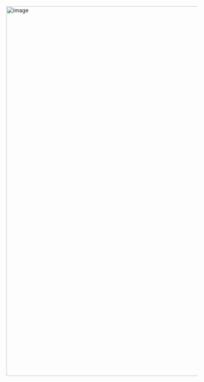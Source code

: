 <img width="1919" height="971" alt="image" src="https://github.com/user-attachments/assets/a716e479-dd56-4d04-9647-4433f8cf047b" />
